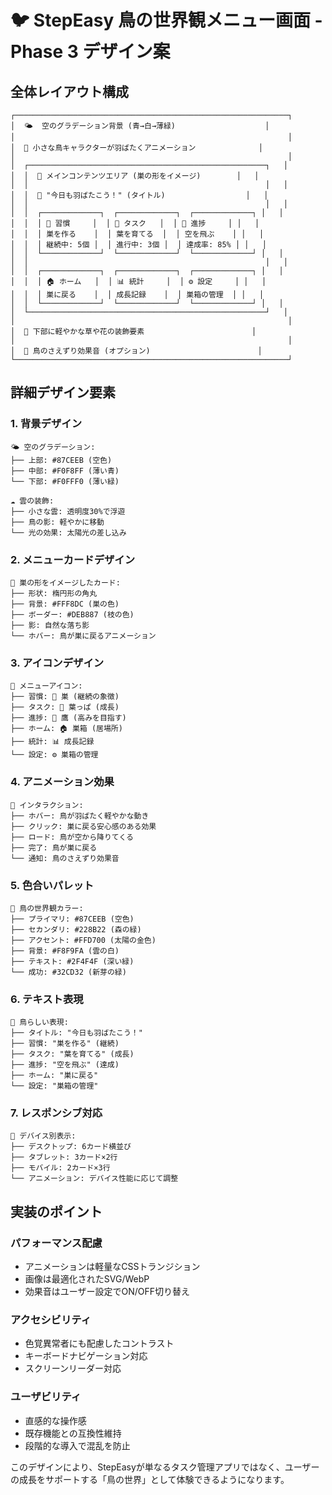 # 🐦 StepEasy 鳥の世界観メニュー画面 - Phase 3 デザイン案

## 全体レイアウト構成

```
┌─────────────────────────────────────────────────────────────┐
│  🌤️  空のグラデーション背景 (青→白→薄緑)                    │
│                                                             │
│  🦅 小さな鳥キャラクターが羽ばたくアニメーション              │
│                                                             │
│  ┌─────────────────────────────────────────────────────┐   │
│  │  🪺 メインコンテンツエリア (巣の形をイメージ)        │   │
│  │                                                     │   │
│  │  🎯 "今日も羽ばたこう！" (タイトル)                  │   │
│  │                                                     │   │
│  │  ┌─────────────┐  ┌─────────────┐  ┌─────────────┐ │   │
│  │  │ 🪺 習慣     │  │ 🍃 タスク   │  │ 🦅 進捗     │ │   │
│  │  │ 巣を作る    │  │ 葉を育てる  │  │ 空を飛ぶ    │ │   │
│  │  │ 継続中: 5個 │  │ 進行中: 3個 │  │ 達成率: 85% │ │   │
│  │  └─────────────┘  └─────────────┘  └─────────────┘ │   │
│  │                                                     │   │
│  │  ┌─────────────┐  ┌─────────────┐  ┌─────────────┐ │   │
│  │  │ 🏠 ホーム   │  │ 📊 統計     │  │ ⚙️ 設定     │ │   │
│  │  │ 巣に戻る    │  │ 成長記録    │  │ 巣箱の管理  │ │   │
│  │  └─────────────┘  └─────────────┘  └─────────────┘ │   │
│  └─────────────────────────────────────────────────────┘   │
│                                                             │
│  🌿 下部に軽やかな草や花の装飾要素                        │
│                                                             │
│  🎵 鳥のさえずり効果音 (オプション)                        │
└─────────────────────────────────────────────────────────────┘
```

## 詳細デザイン要素

### 1. 背景デザイン
```
🌤️ 空のグラデーション:
├── 上部: #87CEEB (空色)
├── 中部: #F0F8FF (薄い青)
└── 下部: #F0FFF0 (薄い緑)

☁️ 雲の装飾:
├── 小さな雲: 透明度30%で浮遊
├── 鳥の影: 軽やかに移動
└── 光の効果: 太陽光の差し込み
```

### 2. メニューカードデザイン
```
🪺 巣の形をイメージしたカード:
├── 形状: 楕円形の角丸
├── 背景: #FFF8DC (巣の色)
├── ボーダー: #DEB887 (枝の色)
├── 影: 自然な落ち影
└── ホバー: 鳥が巣に戻るアニメーション
```

### 3. アイコンデザイン
```
🎯 メニューアイコン:
├── 習慣: 🪺 巣 (継続の象徴)
├── タスク: 🍃 葉っぱ (成長)
├── 進捗: 🦅 鷹 (高みを目指す)
├── ホーム: 🏠 巣箱 (居場所)
├── 統計: 📊 成長記録
└── 設定: ⚙️ 巣箱の管理
```

### 4. アニメーション効果
```
🦅 インタラクション:
├── ホバー: 鳥が羽ばたく軽やかな動き
├── クリック: 巣に戻る安心感のある効果
├── ロード: 鳥が空から降りてくる
├── 完了: 鳥が巣に戻る
└── 通知: 鳥のさえずり効果音
```

### 5. 色合いパレット
```
🎨 鳥の世界観カラー:
├── プライマリ: #87CEEB (空色)
├── セカンダリ: #228B22 (森の緑)
├── アクセント: #FFD700 (太陽の金色)
├── 背景: #F8F9FA (雲の白)
├── テキスト: #2F4F4F (深い緑)
└── 成功: #32CD32 (新芽の緑)
```

### 6. テキスト表現
```
📝 鳥らしい表現:
├── タイトル: "今日も羽ばたこう！"
├── 習慣: "巣を作る" (継続)
├── タスク: "葉を育てる" (成長)
├── 進捗: "空を飛ぶ" (達成)
├── ホーム: "巣に戻る"
└── 設定: "巣箱の管理"
```

### 7. レスポンシブ対応
```
📱 デバイス別表示:
├── デスクトップ: 6カード横並び
├── タブレット: 3カード×2行
├── モバイル: 2カード×3行
└── アニメーション: デバイス性能に応じて調整
```

## 実装のポイント

### パフォーマンス配慮
- アニメーションは軽量なCSSトランジション
- 画像は最適化されたSVG/WebP
- 効果音はユーザー設定でON/OFF切り替え

### アクセシビリティ
- 色覚異常者にも配慮したコントラスト
- キーボードナビゲーション対応
- スクリーンリーダー対応

### ユーザビリティ
- 直感的な操作感
- 既存機能との互換性維持
- 段階的な導入で混乱を防止

このデザインにより、StepEasyが単なるタスク管理アプリではなく、ユーザーの成長をサポートする「鳥の世界」として体験できるようになります。 